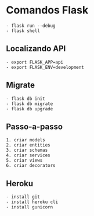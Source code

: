 # Comandos Flask
    - flask run --debug
    - flask shell

## Localizando API
    - export FLASK_APP=api
    - export FLASK_ENV=development

## Migrate
    - flask db init
    - flask db migrate
    - flask db upgrade

## Passo-a-passo
    1. criar models
    2. criar entities
    3. criar schemas
    4. criar services
    5. criar views
    6. criar decorators

## Heroku
    - install git
    - install heroku cli
    - install gunicorn